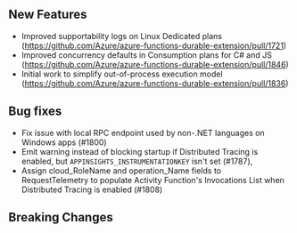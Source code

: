 ## New Features
- Improved supportability logs on Linux Dedicated plans (https://github.com/Azure/azure-functions-durable-extension/pull/1721)
- Improved concurrency defaults in Consumption plans for C# and JS (https://github.com/Azure/azure-functions-durable-extension/pull/1846)
- Initial work to simplify out-of-process execution model (https://github.com/Azure/azure-functions-durable-extension/pull/1836)

## Bug fixes
- Fix issue with local RPC endpoint used by non-.NET languages on Windows apps (#1800)
- Emit warning instead of blocking startup if Distributed Tracing is enabled, but `APPINSIGHTS_INSTRUMENTATIONKEY` isn't set (#1787),
- Assign cloud_RoleName and operation_Name fields to RequestTelemetry to populate Activity Function's Invocations List when Distributed Tracing is enabled (#1808)

## Breaking Changes